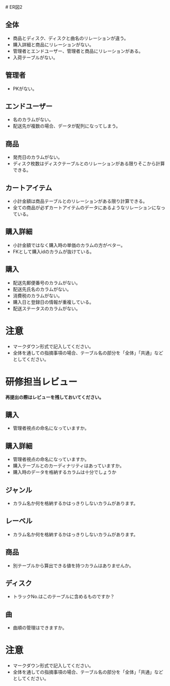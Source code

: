 ﻿﻿# ER図2
## 全体
- 商品とディスク、ディスクと曲名のリレーションが違う。
- 購入詳細と商品にリレーションがない。
- 管理者とエンドユーザー、管理者と商品にリレーションがある。
- 入荷テーブルがない。

## 管理者
- PKがない。

## エンドユーザー
- 名のカラムがない。
- 配送先が複数の場合、データが配列になってしまう。

## 商品
- 発売日のカラムがない。
- ディスク枚数はディスクテーブルとのリレーションがある限りそこから計算できる。

## カートアイテム
- 小計金額は商品テーブルとのリレーションがある限り計算できる。
- 全ての商品が必ずカートアイテムのデータにあるようなリレーションになっている。

## 購入詳細
- 小計金額ではなく購入時の単価のカラムの方がベター。
- FKとして購入idのカラムが抜けている。

## 購入
- 配送先郵便番号のカラムがない。
- 配送先氏名のカラムがない。
- 消費税のカラムがない。
- 購入日と登録日の情報が重複している。
- 配送ステータスのカラムがない。
# 注意
* マークダウン形式で記入してください。
* 全体を通しての指摘事項の場合、テーブル名の部分を「全体」「共通」などとしてください。

# 研修担当レビュー
**再提出の際はレビューを残しておいてください。**

## 購入
- 管理者視点の命名になっていますか。

## 購入詳細
- 管理者視点の命名になっていますか。
- 購入テーブルとのカーディナリティはあっていますか。
- 購入時のデータを格納するカラムは十分でしょうか

## ジャンル
- カラム名か何を格納するかはっきりしないカラムがあります。

## レーベル
- カラム名か何を格納するかはっきりしないカラムがあります。

## 商品
- 別テーブルから算出できる値を持つカラムはありませんか。

## ディスク
- トラックNo.はこのテーブルに含めるものですか？

## 曲
- 曲順の管理はできますか。

# 注意
* マークダウン形式で記入してください。
* 全体を通しての指摘事項の場合、テーブル名の部分を「全体」「共通」などとしてください。


